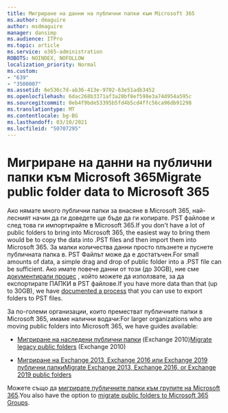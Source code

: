 ```yaml
---
title: Мигриране на данни на публични папки към Microsoft 365
ms.author: dmaguire
author: msdmaguire
manager: dansimp
ms.audience: ITPro
ms.topic: article
ms.service: o365-administration
ROBOTS: NOINDEX, NOFOLLOW
localization_priority: Normal
ms.custom:
- "639"
- "3500007"
ms.assetid: 6e536c7d-ab36-413e-9702-63e51adb3452
ms.openlocfilehash: 6dac268b3371af3a28bf8ef598e3a74d954a595c
ms.sourcegitcommit: 0eb4f9bde53395b5fd4b5cd4ffc56ca96db91298
ms.translationtype: MT
ms.contentlocale: bg-BG
ms.lasthandoff: 03/10/2021
ms.locfileid: "50707295"
---
```

# <a name="migrate-public-folder-data-to-microsoft-365"></a><span data-ttu-id="5c8ef-102">Мигриране на данни на публични папки към Microsoft 365</span><span class="sxs-lookup"><span data-stu-id="5c8ef-102">Migrate public folder data to Microsoft 365</span></span>

<span data-ttu-id="5c8ef-103">Ако нямате много публични папки за внасяне в Microsoft 365, най-лесният начин да ги доведете ще бъде да ги копирате. PST файлове и след това ги импортирайте в Microsoft 365.</span><span class="sxs-lookup"><span data-stu-id="5c8ef-103">If you don't have a lot of public folders to bring into Microsoft 365, the easiest way to bring them would be to copy the data into .PST files and then import them into Microsoft 365.</span></span> <span data-ttu-id="5c8ef-104">За малки количества данни просто плъзнете и пуснете публичната папка в. PST Файлът може да е достатъчен.</span><span class="sxs-lookup"><span data-stu-id="5c8ef-104">For small amounts of data, a simple drag and drop of public folder into a .PST file can be sufficient.</span></span> <span data-ttu-id="5c8ef-105">Ако имате повече данни от този (до 30GB), ние сме [документирали процес](https://technet.microsoft.com/library/dn874017%28v=exchg.150%29.aspx) , който можете да използвате, за да експортирате ПАПКИ в PST файлове.</span><span class="sxs-lookup"><span data-stu-id="5c8ef-105">If you have more data than that (up to 30GB), we have [documented a process](https://technet.microsoft.com/library/dn874017%28v=exchg.150%29.aspx) that you can use to export folders to PST files.</span></span>
  
<span data-ttu-id="5c8ef-106">За по-големи организации, които преместват публичните папки в Microsoft 365, имаме налични водачи:</span><span class="sxs-lookup"><span data-stu-id="5c8ef-106">For larger organizations who are moving public folders into Microsoft 365, we have guides available:</span></span>
  
- <span data-ttu-id="5c8ef-107">[Мигриране на наследени публични папки](https://docs.microsoft.com/exchange/collaboration-exo/public-folders/batch-migration-of-legacy-public-folders) (Exchange 2010)</span><span class="sxs-lookup"><span data-stu-id="5c8ef-107">[Migrate legacy public folders](https://docs.microsoft.com/exchange/collaboration-exo/public-folders/batch-migration-of-legacy-public-folders) (Exchange 2010)</span></span>

- [<span data-ttu-id="5c8ef-108">Мигриране на Exchange 2013, Exchange 2016 или Exchange 2019 публични папки</span><span class="sxs-lookup"><span data-stu-id="5c8ef-108">Migrate Exchange 2013, Exchange 2016, or Exchange 2019 public folders</span></span>](https://docs.microsoft.com/Exchange/collaboration/public-folders/migrate-to-exchange-online)

<span data-ttu-id="5c8ef-109">Можете също да [мигрирате публичните папки към групите на Microsoft 365](https://docs.microsoft.com/exchange/collaboration-exo/public-folders/migrate-your-public-folders-to-microsoft-365-groups).</span><span class="sxs-lookup"><span data-stu-id="5c8ef-109">You also have the option to [migrate public folders to Microsoft 365 Groups](https://docs.microsoft.com/exchange/collaboration-exo/public-folders/migrate-your-public-folders-to-microsoft-365-groups).</span></span>
  